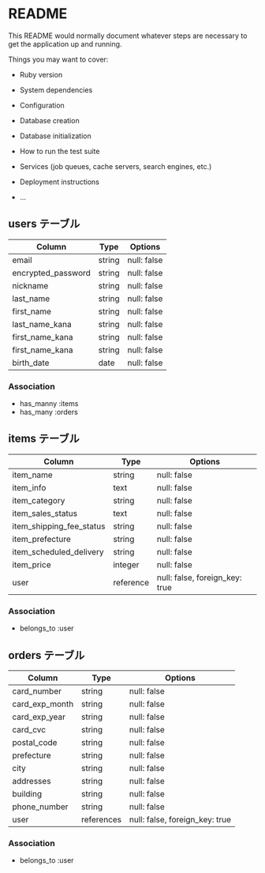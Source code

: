 # README

This README would normally document whatever steps are necessary to get the
application up and running.

Things you may want to cover:

* Ruby version

* System dependencies

* Configuration

* Database creation

* Database initialization

* How to run the test suite

* Services (job queues, cache servers, search engines, etc.)

* Deployment instructions

* ...

## users テーブル

| Column               | Type        | Options     |
| -------------------- | ----------- | ----------- |
| email                | string      | null: false |
| encrypted_password   | string      | null: false |
| nickname             | string      | null: false |
| last_name            | string      | null: false |
| first_name           | string      | null: false |
| last_name_kana       | string      | null: false |
| first_name_kana      | string      | null: false |
| first_name_kana      | string      | null: false |
| birth_date           | date        | null: false |

### Association

- has_manny :items
- has_many :orders

## items テーブル

| Column                     | Type      | Options                        |
| -------------------------- | ----------| ------------------------------ |
| item_name                  | string    | null: false                    |
| item_info                  | text      | null: false                    |
| item_category              | string    | null: false                    |
| item_sales_status          | text      | null: false                    |
| item_shipping_fee_status   | string    | null: false                    |
| item_prefecture            | string    | null: false                    |
| item_scheduled_delivery    | string    | null: false                    |
| item_price                 | integer   | null: false                    |
| user                       | reference | null: false, foreign_key: true |

### Association

- belongs_to :user

## orders テーブル

| Column          | Type            | Options                        |
| --------------- | ----------------| -----------------------------  |
| card_number     | string          | null: false                    |
| card_exp_month  | string          | null: false                    |
| card_exp_year   | string          | null: false                    |
| card_cvc        | string          | null: false                    |
| postal_code     | string          | null: false                    |
| prefecture      | string          | null: false                    |
| city            | string          | null: false                    |
| addresses       | string          | null: false                    |
| building        | string          | null: false                    |
| phone_number    | string          | null: false                    |
| user            | references      | null: false, foreign_key: true |

### Association

- belongs_to :user
